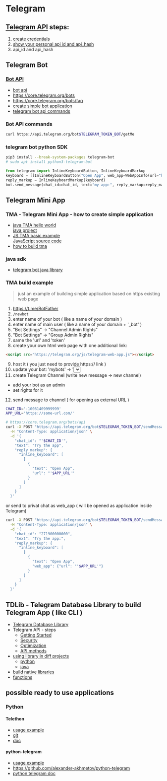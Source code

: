 # Telegram 
## [Telegram API](https://core.telegram.org/api) steps:
1. [create credentials](https://my.telegram.org/auth?to=apps)
2. [show your personal api id and api_hash](https://my.telegram.org/apps)
3. api_id and api_hash

## Telegram Bot

### [Bot API](https://core.telegram.org/bots)
* [bot api](https://core.telegram.org/bots/api)
* https://core.telegram.org/bots
* https://core.telegram.org/bots/faq
* [create simple bot application](https://core.telegram.org/bots/tutorial)
* [telegram bot api commands](https://core.telegram.org/bots/api)

### Bot API commands
```sh
curl https://api.telegram.org/bot$TELEGRAM_TOKEN_BOT/getMe
```

### telegram bot python SDK
```sh
pip3 install --break-system-packages telegram-bot
# sudo apt install python3-telegram-bot
```
```python
from telegram import InlineKeyboardButton, InlineKeyboardMarkup 
keyboard = [[InlineKeyboardButton("Open App", web_app=WebAppInfo(url="https://url.com"))]] 
reply_markup = InlineKeyboardMarkup(keyboard) 
bot.send_message(chat_id=chat_id, text="my app:", reply_markup=reply_markup)
```

## Telegram Mini App

### TMA - Telegram Mini App - how to create simple application 
* [java TMA hello world](https://core.telegram.org/bots/tutorial)  
  [java project](https://core.telegram.org/bots/tutorial#create-your-project)
* [JS TMA basic example](https://docs.ton.org/v3/guidelines/dapps/tma/tutorials/app-examples)  
  [JavaScript source code](https://github.com/telegram-mini-apps-dev/vanilla-js-boilerplate/blob/master/index.html)
* [how to build tma](https://adsgram.ai/mini-application-in-telegram-what-it-is-and-how-to-create-it/)

### java sdk
* [telegram bot java library](https://github.com/rubenlagus/TelegramBots)


### TMA build example
> just an example of building simple application based on https existing web page
1. https://t.me/BotFather
2. `/newbot`
3. enter name of your bot ( like a name of your domain )
4. enter name of main user ( like a name of your domain + '_bot' )
5. "Bot Settings" -> "Channel Admin Rights"
6. "Bot Settings" -> "Group Admin Rights"
7. same the 'url' and 'token' 
8. create your own html web page with one additional link:
```html
<script src="https://telegram.org/js/telegram-web-app.js"></script>
```
9. host it ( you just need to provide https:// link )
10. update your bot:
   'mybots' -> '<select your bot>' -> 'bot settings' -> 'configure menu button' -> <set url to https resource>
11. create Telegram Channel (write new message -> new channel)
   * add your bot as an admin
   * set rights for it
12. send message to channel ( for opening as external URL )
```sh
CHAT_ID='-10031409999999'
APP_URL='https://some-url.com/'

# https://core.telegram.org/bots/api
curl -X POST "https://api.telegram.org/bot$TELEGRAM_TOKEN_BOT/sendMessage" \
  -H "Content-Type: application/json" \
  -d '{
    "chat_id": "'$CHAT_ID'",
    "text": "Try the app",
    "reply_markup": {
      "inline_keyboard": [
        [
          {
            "text": "Open App",
            "url": "'$APP_URL'"
          }
        ]
      ]
    }
  }'
```
or send to privat chat as web_app ( will be opened as application inside Telegram)
```sh
curl -X POST "https://api.telegram.org/bot$TELEGRAM_TOKEN_BOT/sendMessage" \
  -H "Content-Type: application/json" \
  -d '{
    "chat_id": "271900000000",
    "text": "Try the app:",
    "reply_markup": {
      "inline_keyboard": [
        [
          {
            "text": "Open App",
            "web_app": {"url": "'$APP_URL'"}
          }
        ]
      ]
    }
  }'
```
    

## TDLib - Telegram Database Library to build Telegram App ( like CLI )
* [Telegram Database Library](https://core.telegram.org/tdlib)
* Telegram API - steps
  - [Getting Started](https://core.telegram.org/api#getting-started)
  - [Security](https://core.telegram.org/api#security)
  - [Optimization](https://core.telegram.org/api#optimization)
  - [API methods](https://core.telegram.org/api#api-methods)
* [using library in diff projects](https://github.com/tdlib/td/blob/master/example/README.md)
  * [python](https://github.com/alexander-akhmetov/python-telegram)
  * [java](https://github.com/tdlib/td/tree/master/example/java)
* [build native libraries](https://tdlib.github.io/td/build.html?language=Java)
* [functions](https://core.telegram.org/tdlib/docs/classtd_1_1td__api_1_1_function.html)

## possible ready to use applications
### Python
#### Telethon
* [usage example](https://github.com/cherkavi/python-utilities/tree/master/telegram)
* [git](https://github.com/LonamiWebs/Telethon)
* [doc](https://docs.telethon.dev/en/stable/)

#### python-telegram
* [usage example](https://github.com/cherkavi/python-utilities/blob/master/telegram/)
* https://github.com/alexander-akhmetov/python-telegram
* [python telegram doc](https://python-telegram.readthedocs.io/latest/tutorial.html)

